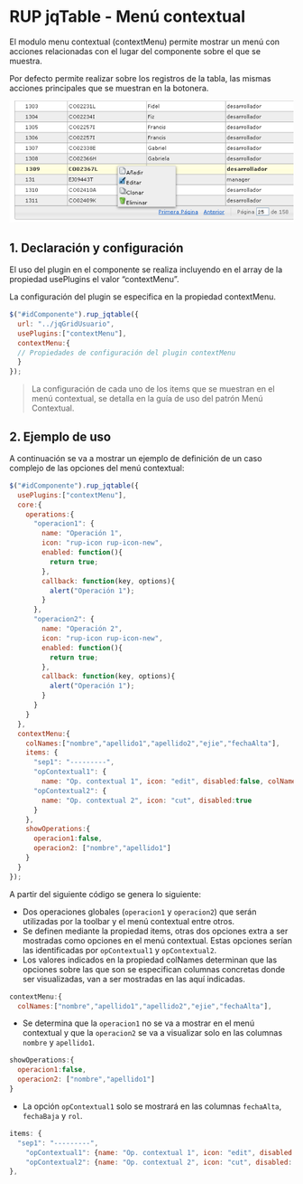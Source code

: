 # RUP jqTable - Menú contextual

El modulo menu contextual (contextMenu) permite mostrar un menú con acciones relacionadas con el lugar del componente sobre el que se muestra.

Por defecto permite realizar sobre los registros de la tabla, las mismas acciones principales que se muestran en la botonera.

![Imagen 1](img/rup.jqtable.contextMenu_1.png)

## 1. Declaración y configuración

El uso del plugin en el componente se realiza incluyendo en el array de la propiedad usePlugins el valor “contextMenu”.

La configuración del plugin se especifica en la propiedad contextMenu.

```js
$("#idComponente").rup_jqtable({
  url: "../jqGridUsuario",
  usePlugins:["contextMenu"],
  contextMenu:{
  // Propiedades de configuración del plugin contextMenu
  }
});

```

> La configuración de cada uno de los items que se muestran en el menú contextual, se detalla en la guía de uso del patrón Menú Contextual.

## 2. Ejemplo de uso

A continuación se va a mostrar un ejemplo de definición de un caso complejo de las opciones del menú contextual:

```js
$("#idComponente").rup_jqtable({
  usePlugins:["contextMenu"],
  core:{
    operations:{
      "operacion1": {
        name: "Operación 1",
        icon: "rup-icon rup-icon-new",
        enabled: function(){
          return true;
        },
        callback: function(key, options){
          alert("Operación 1");
        }
      },
      "operacion2": {
        name: "Operación 2",
        icon: "rup-icon rup-icon-new",
        enabled: function(){
          return true;
        },
        callback: function(key, options){
          alert("Operación 1");
        }
      }
    }
  },
  contextMenu:{
    colNames:["nombre","apellido1","apellido2","ejie","fechaAlta"],
    items: {
      "sep1": "---------",
      "opContextual1": {
        name: "Op. contextual 1", icon: "edit", disabled:false, colNames:["fechaAlta","fechaBaja","rol"]},   
      "opContextual2": {
        name: "Op. contextual 2", icon: "cut", disabled:true
      }
    },
    showOperations:{
      operacion1:false,
      operacion2: ["nombre","apellido1"]
    }
  }
});
```

A partir del siguiente código se genera lo siguiente:

* Dos operaciones globales (```operacion1``` y ```operacion2```) que serán utilizadas por la toolbar y el menú contextual entre otros.
* Se definen mediante la propiedad items, otras dos opciones extra a ser mostradas como opciones en el menú contextual. Estas opciones serían las identificadas por ```opContextual1``` y ```opContextual2```.
* Los valores indicados en la propiedad colNames determinan que las opciones sobre las que son se especifican columnas concretas donde ser visualizadas, van a ser mostradas en las aquí indicadas.

```js
contextMenu:{
  colNames:["nombre","apellido1","apellido2","ejie","fechaAlta"],
```


* Se determina que la ```operacion1``` no se va a mostrar en el menú contextual y que la ```operacion2``` se va a visualizar solo en las columnas ```nombre``` y ```apellido1```.

```js
showOperations:{
  operacion1:false,
  operacion2: ["nombre","apellido1"]
}
```

* La opción ```opContextual1``` solo se mostrará en las columnas ```fechaAlta```, ```fechaBaja``` y ```rol```.

```js
items: {
  "sep1": "---------",
    "opContextual1": {name: "Op. contextual 1", icon: "edit", disabled: false, colNames:["fechaAlta","fechaBaja","rol"]},
    "opContextual2": {name: "Op. contextual 2", icon: "cut", disabled: true}
},
```
